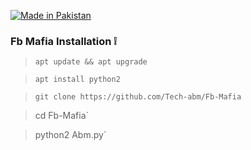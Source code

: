 <p align="left">

<a href="#"><img title="Made in Pakistan" src="https://img.shields.io/badge/MADE%20IN-PAKISTAN-green?colorA=%23ff0000&colorB=%23017e40&style=for-the-badge"></a>


### Fb Mafia Installation ❕

> `apt update && apt upgrade `

> ` apt install python2 `

> `git clone https://github.com/Tech-abm/Fb-Mafia`

> cd Fb-Mafia`

> python2 Abm.py`

























